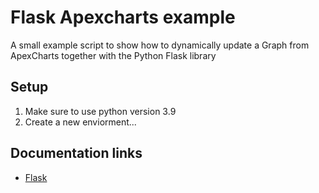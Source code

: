 # Flask Apexcharts example
A small example script to show how to dynamically update a Graph from ApexCharts together with the Python Flask library

## Setup
1. Make sure to use python version 3.9
2. Create a new enviorment...



## Documentation links
- [Flask](https://flask.palletsprojects.com/en/1.1.x/)
